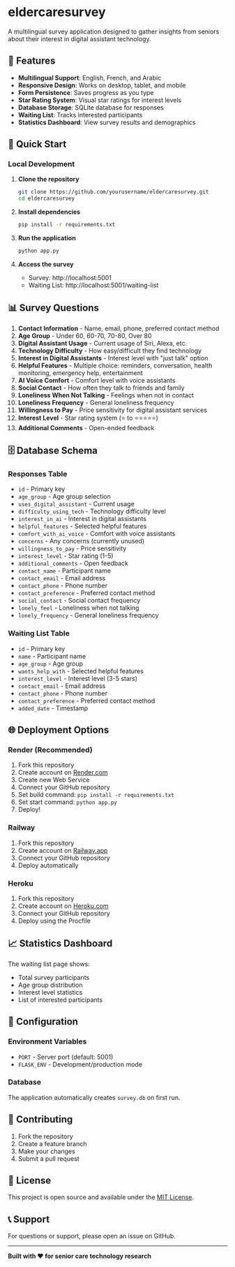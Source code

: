 # eldercaresurvey

A multilingual survey application designed to gather insights from seniors about their interest in digital assistant technology.

## 🌟 Features

- **Multilingual Support**: English, French, and Arabic
- **Responsive Design**: Works on desktop, tablet, and mobile
- **Form Persistence**: Saves progress as you type
- **Star Rating System**: Visual star ratings for interest levels
- **Database Storage**: SQLite database for responses
- **Waiting List**: Tracks interested participants
- **Statistics Dashboard**: View survey results and demographics

## 🚀 Quick Start

### Local Development

1. **Clone the repository**
   ```bash
   git clone https://github.com/yourusername/eldercaresurvey.git
   cd eldercaresurvey
   ```

2. **Install dependencies**
   ```bash
   pip install -r requirements.txt
   ```

3. **Run the application**
   ```bash
   python app.py
   ```

4. **Access the survey**
   - Survey: http://localhost:5001
   - Waiting List: http://localhost:5001/waiting-list

## 📊 Survey Questions

1. **Contact Information** - Name, email, phone, preferred contact method
2. **Age Group** - Under 60, 60-70, 70-80, Over 80
3. **Digital Assistant Usage** - Current usage of Siri, Alexa, etc.
4. **Technology Difficulty** - How easy/difficult they find technology
5. **Interest in Digital Assistants** - Interest level with "just talk" option
6. **Helpful Features** - Multiple choice: reminders, conversation, health monitoring, emergency help, entertainment
7. **AI Voice Comfort** - Comfort level with voice assistants
8. **Social Contact** - How often they talk to friends and family
9. **Loneliness When Not Talking** - Feelings when not in contact
10. **Loneliness Frequency** - General loneliness frequency
11. **Willingness to Pay** - Price sensitivity for digital assistant services
12. **Interest Level** - Star rating system (⭐ to ⭐⭐⭐⭐⭐)
13. **Additional Comments** - Open-ended feedback

## 🗄️ Database Schema

### Responses Table
- `id` - Primary key
- `age_group` - Age group selection
- `uses_digital_assistant` - Current usage
- `difficulty_using_tech` - Technology difficulty level
- `interest_in_ai` - Interest in digital assistants
- `helpful_features` - Selected helpful features
- `comfort_with_ai_voice` - Comfort with voice assistants
- `concerns` - Any concerns (currently unused)
- `willingness_to_pay` - Price sensitivity
- `interest_level` - Star rating (1-5)
- `additional_comments` - Open feedback
- `contact_name` - Participant name
- `contact_email` - Email address
- `contact_phone` - Phone number
- `contact_preference` - Preferred contact method
- `social_contact` - Social contact frequency
- `lonely_feel` - Loneliness when not talking
- `lonely_frequency` - General loneliness frequency

### Waiting List Table
- `id` - Primary key
- `name` - Participant name
- `age_group` - Age group
- `wants_help_with` - Selected helpful features
- `interest_level` - Interest level (3-5 stars)
- `contact_email` - Email address
- `contact_phone` - Phone number
- `contact_preference` - Preferred contact method
- `added_date` - Timestamp

## 🌐 Deployment Options

### Render (Recommended)
1. Fork this repository
2. Create account on [Render.com](https://render.com)
3. Create new Web Service
4. Connect your GitHub repository
5. Set build command: `pip install -r requirements.txt`
6. Set start command: `python app.py`
7. Deploy!

### Railway
1. Fork this repository
2. Create account on [Railway.app](https://railway.app)
3. Connect your GitHub repository
4. Deploy automatically

### Heroku
1. Fork this repository
2. Create account on [Heroku.com](https://heroku.com)
3. Connect your GitHub repository
4. Deploy using the Procfile

## 📈 Statistics Dashboard

The waiting list page shows:
- Total survey participants
- Age group distribution
- Interest level statistics
- List of interested participants

## 🔧 Configuration

### Environment Variables
- `PORT` - Server port (default: 5001)
- `FLASK_ENV` - Development/production mode

### Database
The application automatically creates `survey.db` on first run.

## 🤝 Contributing

1. Fork the repository
2. Create a feature branch
3. Make your changes
4. Submit a pull request

## 📝 License

This project is open source and available under the [MIT License](LICENSE).

## 📞 Support

For questions or support, please open an issue on GitHub.

---

**Built with ❤️ for senior care technology research** 